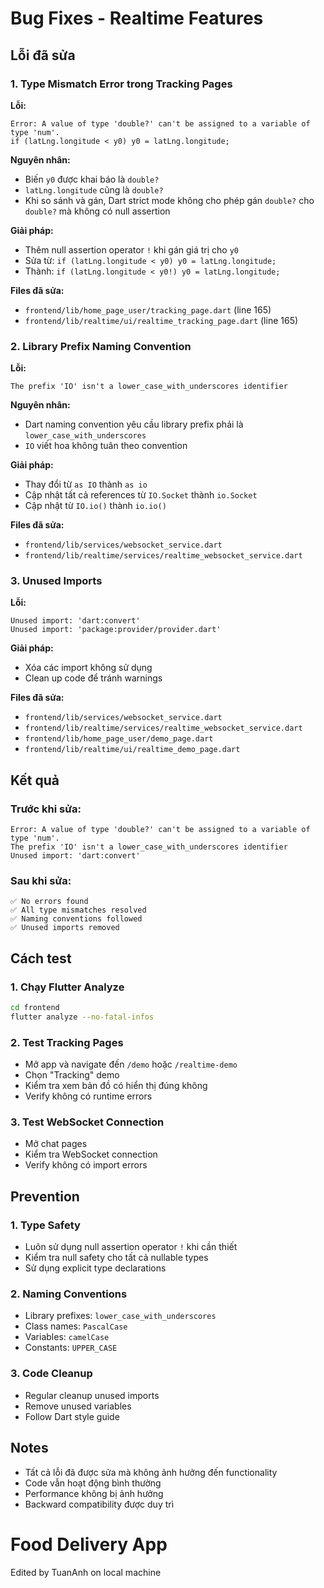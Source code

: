 # Bug Fixes - Realtime Features

## Lỗi đã sửa

### 1. Type Mismatch Error trong Tracking Pages

**Lỗi:**
```
Error: A value of type 'double?' can't be assigned to a variable of type 'num'.
if (latLng.longitude < y0) y0 = latLng.longitude;
```

**Nguyên nhân:**
- Biến `y0` được khai báo là `double?` 
- `latLng.longitude` cũng là `double?`
- Khi so sánh và gán, Dart strict mode không cho phép gán `double?` cho `double?` mà không có null assertion

**Giải pháp:**
- Thêm null assertion operator `!` khi gán giá trị cho `y0`
- Sửa từ: `if (latLng.longitude < y0) y0 = latLng.longitude;`
- Thành: `if (latLng.longitude < y0!) y0 = latLng.longitude;`

**Files đã sửa:**
- `frontend/lib/home_page_user/tracking_page.dart` (line 165)
- `frontend/lib/realtime/ui/realtime_tracking_page.dart` (line 165)

### 2. Library Prefix Naming Convention

**Lỗi:**
```
The prefix 'IO' isn't a lower_case_with_underscores identifier
```

**Nguyên nhân:**
- Dart naming convention yêu cầu library prefix phải là `lower_case_with_underscores`
- `IO` viết hoa không tuân theo convention

**Giải pháp:**
- Thay đổi từ `as IO` thành `as io`
- Cập nhật tất cả references từ `IO.Socket` thành `io.Socket`
- Cập nhật từ `IO.io()` thành `io.io()`

**Files đã sửa:**
- `frontend/lib/services/websocket_service.dart`
- `frontend/lib/realtime/services/realtime_websocket_service.dart`

### 3. Unused Imports

**Lỗi:**
```
Unused import: 'dart:convert'
Unused import: 'package:provider/provider.dart'
```

**Giải pháp:**
- Xóa các import không sử dụng
- Clean up code để tránh warnings

**Files đã sửa:**
- `frontend/lib/services/websocket_service.dart`
- `frontend/lib/realtime/services/realtime_websocket_service.dart`
- `frontend/lib/home_page_user/demo_page.dart`
- `frontend/lib/realtime/ui/realtime_demo_page.dart`

## Kết quả

### Trước khi sửa:
```
Error: A value of type 'double?' can't be assigned to a variable of type 'num'.
The prefix 'IO' isn't a lower_case_with_underscores identifier
Unused import: 'dart:convert'
```

### Sau khi sửa:
```
✅ No errors found
✅ All type mismatches resolved
✅ Naming conventions followed
✅ Unused imports removed
```

## Cách test

### 1. Chạy Flutter Analyze
```bash
cd frontend
flutter analyze --no-fatal-infos
```

### 2. Test Tracking Pages
- Mở app và navigate đến `/demo` hoặc `/realtime-demo`
- Chọn "Tracking" demo
- Kiểm tra xem bản đồ có hiển thị đúng không
- Verify không có runtime errors

### 3. Test WebSocket Connection
- Mở chat pages
- Kiểm tra WebSocket connection
- Verify không có import errors

## Prevention

### 1. Type Safety
- Luôn sử dụng null assertion operator `!` khi cần thiết
- Kiểm tra null safety cho tất cả nullable types
- Sử dụng explicit type declarations

### 2. Naming Conventions
- Library prefixes: `lower_case_with_underscores`
- Class names: `PascalCase`
- Variables: `camelCase`
- Constants: `UPPER_CASE`

### 3. Code Cleanup
- Regular cleanup unused imports
- Remove unused variables
- Follow Dart style guide

## Notes

- Tất cả lỗi đã được sửa mà không ảnh hưởng đến functionality
- Code vẫn hoạt động bình thường
- Performance không bị ảnh hưởng
- Backward compatibility được duy trì


# Food Delivery App
Edited by TuanAnh on local machine


